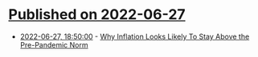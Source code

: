 # [Published on 2022-06-27](index.md)

* [2022-06-27, 18:50:00](https://news.slashdot.org/story/22/06/27/1827236/why-inflation-looks-likely-to-stay-above-the-pre-pandemic-norm?utm_source=rss1.0mainlinkanon&utm_medium=feed) - [Why Inflation Looks Likely To Stay Above the Pre-Pandemic Norm](https://news.slashdot.org/story/22/06/27/1827236/why-inflation-looks-likely-to-stay-above-the-pre-pandemic-norm?utm_source=rss1.0mainlinkanon&utm_medium=feed)
